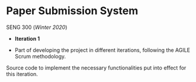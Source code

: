 # Paper Submission System
SENG 300 (*Winter 2020*)

- **Iteration 1**

- Part of developing the project in different iterations, following the AGILE Scrum methodology.

Source code to implement the necessary functionalities put into effect for this iteration.

